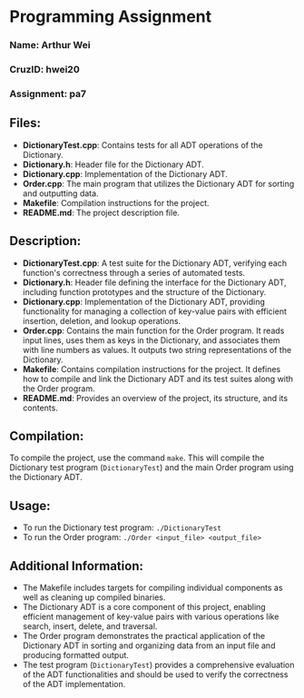 # Programming Assignment

### Name: Arthur Wei

### CruzID: hwei20

### Assignment: pa7

## Files:

- **DictionaryTest.cpp**: Contains tests for all ADT operations of the Dictionary.
- **Dictionary.h**: Header file for the Dictionary ADT.
- **Dictionary.cpp**: Implementation of the Dictionary ADT.
- **Order.cpp**: The main program that utilizes the Dictionary ADT for sorting and outputting data.
- **Makefile**: Compilation instructions for the project.
- **README.md**: The project description file.

## Description:

- **DictionaryTest.cpp**: A test suite for the Dictionary ADT, verifying each function's correctness through a series of automated tests.
- **Dictionary.h**: Header file defining the interface for the Dictionary ADT, including function prototypes and the structure of the Dictionary.
- **Dictionary.cpp**: Implementation of the Dictionary ADT, providing functionality for managing a collection of key-value pairs with efficient insertion, deletion, and lookup operations.
- **Order.cpp**: Contains the main function for the Order program. It reads input lines, uses them as keys in the Dictionary, and associates them with line numbers as values. It outputs two string representations of the Dictionary.
- **Makefile**: Contains compilation instructions for the project. It defines how to compile and link the Dictionary ADT and its test suites along with the Order program.
- **README.md**: Provides an overview of the project, its structure, and its contents.

## Compilation:

To compile the project, use the command `make`. This will compile the Dictionary test program (`DictionaryTest`) and the main Order program using the Dictionary ADT.

## Usage:

- To run the Dictionary test program: `./DictionaryTest`
- To run the Order program: `./Order <input_file> <output_file>`

## Additional Information:

- The Makefile includes targets for compiling individual components as well as cleaning up compiled binaries.
- The Dictionary ADT is a core component of this project, enabling efficient management of key-value pairs with various operations like search, insert, delete, and traversal.
- The Order program demonstrates the practical application of the Dictionary ADT in sorting and organizing data from an input file and producing formatted output.
- The test program (`DictionaryTest`) provides a comprehensive evaluation of the ADT functionalities and should be used to verify the correctness of the ADT implementation.
